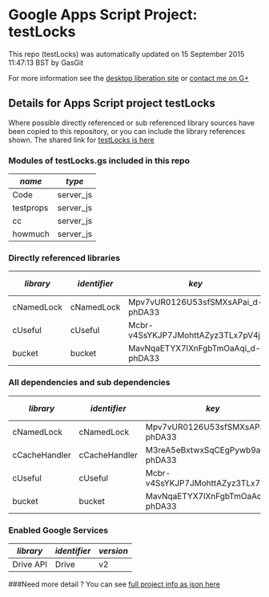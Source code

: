 # Google Apps Script Project: testLocks
This repo (testLocks) was automatically updated on 15 September 2015 11:47:13 BST by GasGit

For more information see the [desktop liberation site](http://ramblings.mcpher.com/Home/excelquirks/drivesdk/gettinggithubready "desktop liberation") or [contact me on G+](https://plus.google.com/+BruceMcpherson "Bruce McPherson - GDE")
## Details for Apps Script project testLocks
Where possible directly referenced or sub referenced library sources have been copied to this repository, or you can include the library references shown. 
The shared link for [testLocks is here](https://script.google.com/d/1qWRQK4azJh2s78bUbyPhe97Fr0_JmJVO00T5IYXTV_nco7I-RXb0hqcv/edit?usp=sharing "open in the GAS IDE")

### Modules of testLocks.gs included in this repo
*name*|*type*
--- | --- 
Code| server_js
testprops| server_js
cc| server_js
howmuch| server_js
### Directly referenced libraries
*library*|*identifier*|*key*|*version*|*dev mode*|*source*|
--- | --- | --- | --- | --- | --- 
cNamedLock| cNamedLock|Mpv7vUR0126U53sfSMXsAPai_d-phDA33|14|no|[here](libraries/cNamedLock "library source")
cUseful| cUseful|Mcbr-v4SsYKJP7JMohttAZyz3TLx7pV4j|25|no|[here](libraries/cUseful "library source")
bucket| bucket|MavNqaETYX7lXnFgbTmOaAqi_d-phDA33|1|yes|no
### All dependencies and sub dependencies
*library*|*identifier*|*key*|*version*|*dev mode*|*source*|
--- | --- | --- | --- | --- | --- 
cNamedLock| cNamedLock|Mpv7vUR0126U53sfSMXsAPai_d-phDA33|14|no|[here](libraries/cNamedLock "library source")
cCacheHandler| cCacheHandler|M3reA5eBxtwxSqCEgPywb9ai_d-phDA33|15|no|[here](libraries/cCacheHandler "library source")
cUseful| cUseful|Mcbr-v4SsYKJP7JMohttAZyz3TLx7pV4j|25|no|[here](libraries/cUseful "library source")
bucket| bucket|MavNqaETYX7lXnFgbTmOaAqi_d-phDA33|1|yes|no
### Enabled Google Services
*library*|*identifier*|*version*
--- | --- | --- 
Drive API| Drive|v2
###Need more detail ?
You can see [full project info as json here](info.json)
